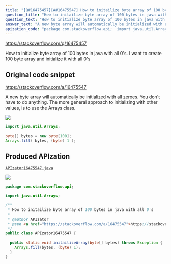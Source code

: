 ```yaml
---
title: "[Q#16475457][A#16475547] How to initailize byte array of 100 bytes in java with all 0's"
question_title: "How to initailize byte array of 100 bytes in java with all 0's"
question_text: "How to initialize byte array of 100 bytes in java with all 0's. I want to create 100 byte array and initialize it with all 0's"
answer_text: "A new byte array will automatically be initialized with all zeroes. You don't have to do anything. The more general approach to initializing with other values, is to use the Arrays class."
apization_code: "package com.stackoverflow.api;  import java.util.Arrays;  /**  * How to initailize byte array of 100 bytes in java with all 0's  *  * @author APIzator  * @see <a href=\"https://stackoverflow.com/a/16475547\">https://stackoverflow.com/a/16475547</a>  */ public class APIzator16475547 {    public static void initailizeArray(byte[] bytes) throws Exception {     Arrays.fill(bytes, (byte) 1);   } }"
---
```


https://stackoverflow.com/q/16475457

How to initialize byte array of 100 bytes in java with all 0&#x27;s.
I want to create 100 byte array and initialize it with all 0&#x27;s



## Original code snippet

https://stackoverflow.com/a/16475547

A new byte array will automatically be initialized with all zeroes. You don&#x27;t have to do anything.
The more general approach to initializing with other values, is to use the Arrays class.

<div class="code-logo"><img src="/stackoverflow.png" /></div>

```java
import java.util.Arrays;

byte[] bytes = new byte[100];
Arrays.fill( bytes, (byte) 1 );
```

## Produced APIzation

[`APIzator16475547.java`](https://github.com/pasqualesalza/apization-temp/raw/main/data/search/APIzator16475547.java)

<div class="code-logo"><img src="/apizator.png" /></div>

```java
package com.stackoverflow.api;

import java.util.Arrays;

/**
 * How to initailize byte array of 100 bytes in java with all 0's
 *
 * @author APIzator
 * @see <a href="https://stackoverflow.com/a/16475547">https://stackoverflow.com/a/16475547</a>
 */
public class APIzator16475547 {

  public static void initailizeArray(byte[] bytes) throws Exception {
    Arrays.fill(bytes, (byte) 1);
  }
}

```